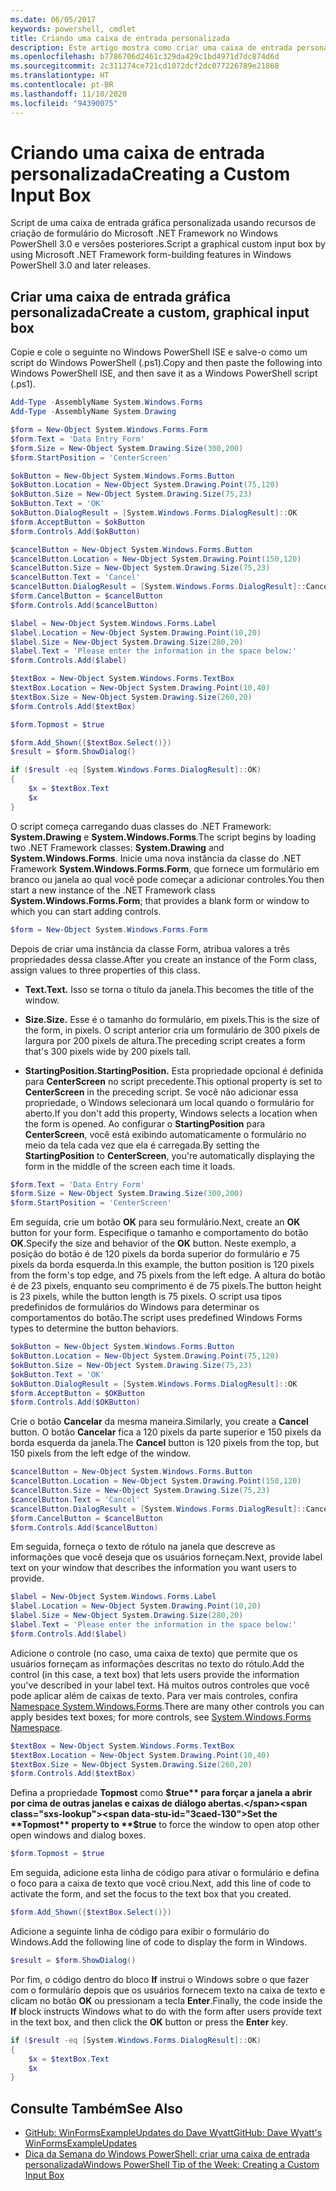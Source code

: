```yaml
---
ms.date: 06/05/2017
keywords: powershell, cmdlet
title: Criando uma caixa de entrada personalizada
description: Este artigo mostra como criar uma caixa de entrada personalizada usando os recursos de criação de formulário do .NET Framework no Windows PowerShell.
ms.openlocfilehash: b7786706d2461c329da429c1bd4971d7dc874d6d
ms.sourcegitcommit: 2c311274ce721cd1072dcf2dc077226789e21868
ms.translationtype: HT
ms.contentlocale: pt-BR
ms.lasthandoff: 11/10/2020
ms.locfileid: "94390075"
---
```

# <a name="creating-a-custom-input-box"></a><span data-ttu-id="3caed-104">Criando uma caixa de entrada personalizada</span><span class="sxs-lookup"><span data-stu-id="3caed-104">Creating a Custom Input Box</span></span>

<span data-ttu-id="3caed-105">Script de uma caixa de entrada gráfica personalizada usando recursos de criação de formulário do Microsoft .NET Framework no Windows PowerShell 3.0 e versões posteriores.</span><span class="sxs-lookup"><span data-stu-id="3caed-105">Script a graphical custom input box by using Microsoft .NET Framework form-building features in Windows PowerShell 3.0 and later releases.</span></span>

## <a name="create-a-custom-graphical-input-box"></a><span data-ttu-id="3caed-106">Criar uma caixa de entrada gráfica personalizada</span><span class="sxs-lookup"><span data-stu-id="3caed-106">Create a custom, graphical input box</span></span>

<span data-ttu-id="3caed-107">Copie e cole o seguinte no Windows PowerShell ISE e salve-o como um script do Windows PowerShell (.ps1).</span><span class="sxs-lookup"><span data-stu-id="3caed-107">Copy and then paste the following into Windows PowerShell ISE, and then save it as a Windows PowerShell script (.ps1).</span></span>

```powershell
Add-Type -AssemblyName System.Windows.Forms
Add-Type -AssemblyName System.Drawing

$form = New-Object System.Windows.Forms.Form
$form.Text = 'Data Entry Form'
$form.Size = New-Object System.Drawing.Size(300,200)
$form.StartPosition = 'CenterScreen'

$okButton = New-Object System.Windows.Forms.Button
$okButton.Location = New-Object System.Drawing.Point(75,120)
$okButton.Size = New-Object System.Drawing.Size(75,23)
$okButton.Text = 'OK'
$okButton.DialogResult = [System.Windows.Forms.DialogResult]::OK
$form.AcceptButton = $okButton
$form.Controls.Add($okButton)

$cancelButton = New-Object System.Windows.Forms.Button
$cancelButton.Location = New-Object System.Drawing.Point(150,120)
$cancelButton.Size = New-Object System.Drawing.Size(75,23)
$cancelButton.Text = 'Cancel'
$cancelButton.DialogResult = [System.Windows.Forms.DialogResult]::Cancel
$form.CancelButton = $cancelButton
$form.Controls.Add($cancelButton)

$label = New-Object System.Windows.Forms.Label
$label.Location = New-Object System.Drawing.Point(10,20)
$label.Size = New-Object System.Drawing.Size(280,20)
$label.Text = 'Please enter the information in the space below:'
$form.Controls.Add($label)

$textBox = New-Object System.Windows.Forms.TextBox
$textBox.Location = New-Object System.Drawing.Point(10,40)
$textBox.Size = New-Object System.Drawing.Size(260,20)
$form.Controls.Add($textBox)

$form.Topmost = $true

$form.Add_Shown({$textBox.Select()})
$result = $form.ShowDialog()

if ($result -eq [System.Windows.Forms.DialogResult]::OK)
{
    $x = $textBox.Text
    $x
}
```

<span data-ttu-id="3caed-108">O script começa carregando duas classes do .NET Framework: **System.Drawing** e **System.Windows.Forms**.</span><span class="sxs-lookup"><span data-stu-id="3caed-108">The script begins by loading two .NET Framework classes: **System.Drawing** and **System.Windows.Forms**.</span></span> <span data-ttu-id="3caed-109">Inicie uma nova instância da classe do .NET Framework **System.Windows.Forms.Form**, que fornece um formulário em branco ou janela ao qual você pode começar a adicionar controles.</span><span class="sxs-lookup"><span data-stu-id="3caed-109">You then start a new instance of the .NET Framework class **System.Windows.Forms.Form**; that provides a blank form or window to which you can start adding controls.</span></span>

```powershell
$form = New-Object System.Windows.Forms.Form
```

<span data-ttu-id="3caed-110">Depois de criar uma instância da classe Form, atribua valores a três propriedades dessa classe.</span><span class="sxs-lookup"><span data-stu-id="3caed-110">After you create an instance of the Form class, assign values to three properties of this class.</span></span>

- <span data-ttu-id="3caed-111">**Text.**</span><span class="sxs-lookup"><span data-stu-id="3caed-111">**Text.**</span></span> <span data-ttu-id="3caed-112">Isso se torna o título da janela.</span><span class="sxs-lookup"><span data-stu-id="3caed-112">This becomes the title of the window.</span></span>

- <span data-ttu-id="3caed-113">**Size.**</span><span class="sxs-lookup"><span data-stu-id="3caed-113">**Size.**</span></span> <span data-ttu-id="3caed-114">Esse é o tamanho do formulário, em pixels.</span><span class="sxs-lookup"><span data-stu-id="3caed-114">This is the size of the form, in pixels.</span></span> <span data-ttu-id="3caed-115">O script anterior cria um formulário de 300 pixels de largura por 200 pixels de altura.</span><span class="sxs-lookup"><span data-stu-id="3caed-115">The preceding script creates a form that's 300 pixels wide by 200 pixels tall.</span></span>

- <span data-ttu-id="3caed-116">**StartingPosition.**</span><span class="sxs-lookup"><span data-stu-id="3caed-116">**StartingPosition.**</span></span> <span data-ttu-id="3caed-117">Esta propriedade opcional é definida para **CenterScreen** no script precedente.</span><span class="sxs-lookup"><span data-stu-id="3caed-117">This optional property is set to **CenterScreen** in the preceding script.</span></span>
  <span data-ttu-id="3caed-118">Se você não adicionar essa propriedade, o Windows selecionará um local quando o formulário for aberto.</span><span class="sxs-lookup"><span data-stu-id="3caed-118">If you don't add this property, Windows selects a location when the form is opened.</span></span> <span data-ttu-id="3caed-119">Ao configurar o **StartingPosition** para **CenterScreen**, você está exibindo automaticamente o formulário no meio da tela cada vez que ela é carregada.</span><span class="sxs-lookup"><span data-stu-id="3caed-119">By setting the **StartingPosition** to **CenterScreen**, you're automatically displaying the form in the middle of the screen each time it loads.</span></span>

```powershell
$form.Text = 'Data Entry Form'
$form.Size = New-Object System.Drawing.Size(300,200)
$form.StartPosition = 'CenterScreen'
```

<span data-ttu-id="3caed-120">Em seguida, crie um botão **OK** para seu formulário.</span><span class="sxs-lookup"><span data-stu-id="3caed-120">Next, create an **OK** button for your form.</span></span> <span data-ttu-id="3caed-121">Especifique o tamanho e comportamento do botão **OK**.</span><span class="sxs-lookup"><span data-stu-id="3caed-121">Specify the size and behavior of the **OK** button.</span></span> <span data-ttu-id="3caed-122">Neste exemplo, a posição do botão é de 120 pixels da borda superior do formulário e 75 pixels da borda esquerda.</span><span class="sxs-lookup"><span data-stu-id="3caed-122">In this example, the button position is 120 pixels from the form's top edge, and 75 pixels from the left edge.</span></span> <span data-ttu-id="3caed-123">A altura do botão é de 23 pixels, enquanto seu comprimento é de 75 pixels.</span><span class="sxs-lookup"><span data-stu-id="3caed-123">The button height is 23 pixels, while the button length is 75 pixels.</span></span> <span data-ttu-id="3caed-124">O script usa tipos predefinidos de formulários do Windows para determinar os comportamentos do botão.</span><span class="sxs-lookup"><span data-stu-id="3caed-124">The script uses predefined Windows Forms types to determine the button behaviors.</span></span>

```powershell
$okButton = New-Object System.Windows.Forms.Button
$okButton.Location = New-Object System.Drawing.Point(75,120)
$okButton.Size = New-Object System.Drawing.Size(75,23)
$okButton.Text = 'OK'
$okButton.DialogResult = [System.Windows.Forms.DialogResult]::OK
$form.AcceptButton = $OKButton
$form.Controls.Add($OKButton)
```

<span data-ttu-id="3caed-125">Crie o botão **Cancelar** da mesma maneira.</span><span class="sxs-lookup"><span data-stu-id="3caed-125">Similarly, you create a **Cancel** button.</span></span> <span data-ttu-id="3caed-126">O botão **Cancelar** fica a 120 pixels da parte superior e 150 pixels da borda esquerda da janela.</span><span class="sxs-lookup"><span data-stu-id="3caed-126">The **Cancel** button is 120 pixels from the top, but 150 pixels from the left edge of the window.</span></span>

```powershell
$cancelButton = New-Object System.Windows.Forms.Button
$cancelButton.Location = New-Object System.Drawing.Point(150,120)
$cancelButton.Size = New-Object System.Drawing.Size(75,23)
$cancelButton.Text = 'Cancel'
$cancelButton.DialogResult = [System.Windows.Forms.DialogResult]::Cancel
$form.CancelButton = $cancelButton
$form.Controls.Add($cancelButton)
```

<span data-ttu-id="3caed-127">Em seguida, forneça o texto de rótulo na janela que descreve as informações que você deseja que os usuários forneçam.</span><span class="sxs-lookup"><span data-stu-id="3caed-127">Next, provide label text on your window that describes the information you want users to provide.</span></span>

```powershell
$label = New-Object System.Windows.Forms.Label
$label.Location = New-Object System.Drawing.Point(10,20)
$label.Size = New-Object System.Drawing.Size(280,20)
$label.Text = 'Please enter the information in the space below:'
$form.Controls.Add($label)
```

<span data-ttu-id="3caed-128">Adicione o controle (no caso, uma caixa de texto) que permite que os usuários forneçam as informações descritas no texto do rótulo.</span><span class="sxs-lookup"><span data-stu-id="3caed-128">Add the control (in this case, a text box) that lets users provide the information you've described in your label text.</span></span> <span data-ttu-id="3caed-129">Há muitos outros controles que você pode aplicar além de caixas de texto. Para ver mais controles, confira [Namespace System.Windows.Forms](/dotnet/api/system.windows.forms).</span><span class="sxs-lookup"><span data-stu-id="3caed-129">There are many other controls you can apply besides text boxes; for more controls, see [System.Windows.Forms Namespace](/dotnet/api/system.windows.forms).</span></span>

```powershell
$textBox = New-Object System.Windows.Forms.TextBox
$textBox.Location = New-Object System.Drawing.Point(10,40)
$textBox.Size = New-Object System.Drawing.Size(260,20)
$form.Controls.Add($textBox)
```

<span data-ttu-id="3caed-130">Defina a propriedade **Topmost** como **$true** para forçar a janela a abrir por cima de outras janelas e caixas de diálogo abertas.</span><span class="sxs-lookup"><span data-stu-id="3caed-130">Set the **Topmost** property to **$true** to force the window to open atop other open windows and dialog boxes.</span></span>

```powershell
$form.Topmost = $true
```

<span data-ttu-id="3caed-131">Em seguida, adicione esta linha de código para ativar o formulário e defina o foco para a caixa de texto que você criou.</span><span class="sxs-lookup"><span data-stu-id="3caed-131">Next, add this line of code to activate the form, and set the focus to the text box that you created.</span></span>

```powershell
$form.Add_Shown({$textBox.Select()})
```

<span data-ttu-id="3caed-132">Adicione a seguinte linha de código para exibir o formulário do Windows.</span><span class="sxs-lookup"><span data-stu-id="3caed-132">Add the following line of code to display the form in Windows.</span></span>

```powershell
$result = $form.ShowDialog()
```

<span data-ttu-id="3caed-133">Por fim, o código dentro do bloco **If** instrui o Windows sobre o que fazer com o formulário depois que os usuários fornecem texto na caixa de texto e clicam no botão **OK** ou pressionam a tecla **Enter**.</span><span class="sxs-lookup"><span data-stu-id="3caed-133">Finally, the code inside the **If** block instructs Windows what to do with the form after users provide text in the text box, and then click the **OK** button or press the **Enter** key.</span></span>

```powershell
if ($result -eq [System.Windows.Forms.DialogResult]::OK)
{
    $x = $textBox.Text
    $x
}
```

## <a name="see-also"></a><span data-ttu-id="3caed-134">Consulte Também</span><span class="sxs-lookup"><span data-stu-id="3caed-134">See Also</span></span>

- <span data-ttu-id="3caed-135">[GitHub: WinFormsExampleUpdates do Dave Wyatt](/previous-versions/windows/it-pro/windows-powershell-1.0/ff730941(v=technet.10))</span><span class="sxs-lookup"><span data-stu-id="3caed-135">[GitHub: Dave Wyatt's WinFormsExampleUpdates](/previous-versions/windows/it-pro/windows-powershell-1.0/ff730941(v=technet.10))</span></span>
- [<span data-ttu-id="3caed-136">Dica da Semana do Windows PowerShell: criar uma caixa de entrada personalizada</span><span class="sxs-lookup"><span data-stu-id="3caed-136">Windows PowerShell Tip of the Week:  Creating a Custom Input Box</span></span>](https://technet.microsoft.com/library/ff730941.aspx)
